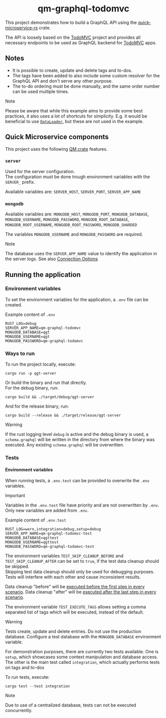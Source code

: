 <h1 align="center">qm-graphql-todomvc</h1>

This project demonstrates how to build a GraphQL API using the [quick-microservice-rs][qm-github]
crate.

The API is loosely based on the [TodoMVC][todomvc-spec]
project and provides all necessary endpoints to be used as GraphQL backend for
[TodoMVC][todomvc-spec] apps.

## Notes

- It is possible to create, update and delete tags and to-dos.
- The tags have been added to also include some custom resolver for the GraphQL API and don't serve
  any other purpose.
- The to-do ordering must be done manually, and the same order number can be used multiple times.

> [!NOTE]
> Please be aware that while this example aims to provide some best practices, it also uses a lot of
> shortcuts for simplicity. E.g. it would be beneficial to use
> [`DataLoader`](https://async-graphql.github.io/async-graphql/en/dataloader.html),
> but these are not used in the example.

## Quick Microservice components

This project uses the following [QM crate][qm-crate] features.

### `server`

Used for the server configuration.\
The configuration must be done trough environment variables with the `SERVER_` prefix.

Available variables are: `SERVER_HOST`, `SERVER_PORT`, `SERVER_APP_NAME`

### `mongodb`

Available variables are: `MONGODB_HOST`, `MONGODB_PORT`, `MONGODB_DATABASE`, `MONGODB_USERNAME`,
`MONGODB_PASSWORD`, `MONGODB_ROOT_DATABASE`, `MONGODB_ROOT_USERNAME`, `MONGODB_ROOT_PASSWORD`,
`MONGODB_SHARDED`

The variables `MONGODB_USERNAME` and `MONGODB_PASSWORD` are required.

> [!NOTE]
> The database uses the `SERVER_APP_NAME` value to identify the application in the server logs.
> See also [Connection Options](https://www.mongodb.com/docs/drivers/rust/current/fundamentals/connections/connection-options/#overview)

## Running the application

### Environment variables

To set the environment variables for the application, a `.env` file can be created.

Example content of `.env`

```shell
RUST_LOG=debug
SERVER_APP_NAME=qm-graphql-todomvc
MONGODB_DATABASE=qgt
MONGODB_USERNAME=qgt
MONGODB_PASSWORD=qm-graphql-todomvc
```

### Ways to run

To run the project locally, execute:

```shell
cargo run -p qgt-server
```

Or build the binary and run that directly.\
For the debug binary, run:

```shell
cargo build && ./target/debug/qgt-server
```

And for the release binary, run:

```shell
cargo build --release && ./target/release/qgt-server
```

> [!WARNING]
> If the rust logging level `debug` is active and the debug binary is used, a `schema.graphql` will
> be written in the directory from where the binary was executed. Any existing `schema.graphql`
> will be overwritten.

### Tests

#### Environment variables

When running tests, a `.env.test` can be provided to overwrite the `.env` variables.

> [!IMPORTANT]
> Variables in the `.env.test` file have priority and are not overwritten by `.env`. Only new
> variables are added from `.env`.

Example content of `.env.test`

```shell
RUST_LOG=warn,integration=debug,setup=debug
SERVER_APP_NAME=qm-graphql-todomvc-test
MONGODB_DATABASE=qgttest
MONGODB_USERNAME=qgttest
MONGODB_PASSWORD=qm-graphql-todomvc-test
```

The environment variables `TEST_SKIP_CLEANUP_BEFORE` and `TEST_SKIP_CLEANUP_AFTER` can be set to
`true`, if the test data cleanup should be skipped.\
Skipping test data cleanup should only be used for debugging purposes. Tests will interfere with
each other and cause inconsistent results.

Data cleanup "before" will be [executed before the first step in every scenario](https://cucumber-rs.github.io/cucumber/main/writing/hooks.html#before-hook).
Data cleanup "after" will be [executed after the last step in every scenario](https://cucumber-rs.github.io/cucumber/main/writing/hooks.html#after-hook).

The environment variable `TEST_EXECUTE_TAGS` allows setting a comma separated list of tags which
will be executed, instead of the default.

> [!WARNING]
> Tests create, update and delete entries. Do not use the production database.
> Configure a test database with the `MONGODB_DATABASE` environment variable.

For demonstration purposes, there are currently two tests available.
One is `setup`, which showcases some context manipulation and database access.
The other is the main test called `integration`, which actually performs tests on tags and to-dos

To run tests, execute:

```shell
cargo test --test integration
```

> [!NOTE]
> Due to use of a centralized database, tests can not be executed concurrently.

<!-- link references -->

[todomvc-spec]: https://github.com/tastejs/todomvc/blob/master/app-spec.md#functionality
[qm-github]: https://github.com/hd-gmbh-dev/quick-microservice-rs
[qm-crate]: https://crates.io/crates/qm
